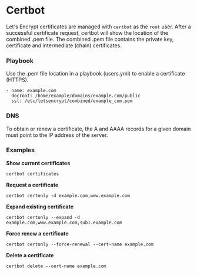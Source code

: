 # Certbot

Let's Encrypt certificates are managed with `certbot` as the `root` user. After a successful certificate request, certbot will show the location of the combined .pem file. The combined .pem file contains the private key, certificate and intermediate (chain) certificates.

### Playbook

Use the .pem file location in a playbook (users.yml) to enable a certificate (HTTPS).

```
- name: example.com
  docroot: /home/example/domains/example.com/public
  ssl: /etc/letsencrypt/combined/example_com.pem
```

### DNS

To obtain or renew a certificate, the A and AAAA records for a given domain must point to the IP address of the server.

### Examples

**Show current certificates**
```
certbot certificates
```
**Request a certificate**
```
certbot certonly -d example.com,www.example.com
```
**Expand existing certificate**
```
certbot certonly --expand -d example.com,www.example.com,sub1.example.com
```
**Force renew a certificate**
```
certbot certonly --force-renewal --cert-name example.com
```
**Delete a certificate**
```
certbot delete --cert-name example.com
```

